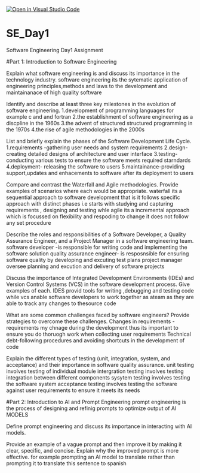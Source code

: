 [![Open in Visual Studio Code](https://classroom.github.com/assets/open-in-vscode-2e0aaae1b6195c2367325f4f02e2d04e9abb55f0b24a779b69b11b9e10269abc.svg)](https://classroom.github.com/online_ide?assignment_repo_id=18413799&assignment_repo_type=AssignmentRepo)
# SE_Day1
Software Engineering Day1 Assignment

#Part 1: Introduction to Software Engineering

Explain what software engineering is and discuss its importance in the technology industry.
software engineering its the sytematic application of engineering principles,methods and laws to the development and maintainanace of high quality software

Identify and describe at least three key milestones in the evolution of software engineering.
1.development of programming languages for example c and and fortran
2.the establishment of  software engineering as a discpline in the 1960s
3.the advent of structured  structured programming in the 1970s
4.the rise of agile methodologies in the 2000s


List and briefly explain the phases of the Software Development Life Cycle.
1.requirements -gathering user needs and system requirements
2.design- creating detailed designs of architecture and user interface
3.testing- conducting various tests to ensure the software meets required starndards
4.deployment- releasing the software to users
5.maintainance-providing support,updates and enhacements to software after its deployment to users


Compare and contrast the Waterfall and Agile methodologies. Provide examples of scenarios where each would be appropriate.
waterfall its a sequential approach to software development that is it follows specific approach with distinct phases i.e starts with studying and capturing requirements , designing and testing whle agile its a incremental approach which is focussed on flexibility and respoding to change it does not follow any set procedure

Describe the roles and responsibilities of a Software Developer, a Quality Assurance Engineer, and a Project Manager in a software engineering team.
software developer -is responsible for writing code  and implementing the software solution
quality assurance engineer- is resposnsible for ensuring software quality by developing and excuting test plans
project manager oversee planning and excution and delivery of software projects



Discuss the importance of Integrated Development Environments (IDEs) and Version Control Systems (VCS) in the software development process. Give examples of each.
IDES provid tools for writing ,debugging and testing code while vcs anable software developers to work together as ateam as they are able to track any changes to thesource code

What are some common challenges faced by software engineers? Provide strategies to overcome these challenges.
Changes in requirements - requirements my chnage during the development thus its important to ensure you do thoruogh work when collecting user requirements
Technical debt-following procedures and avoiding shortcuts in the development of code


Explain the different types of testing (unit, integration, system, and acceptance) and their importance in software quality assurance.
unit testing involves testing of individual module
intergration testing involves testing integration between different components
sysytem testing involves testing the software system 
acceptance testing involves testing the software against user requirements to ensure it meets its needs


#Part 2: Introduction to AI and Prompt Engineering
prompt engineering is the process of designing and refinig prompts to optimize output of AI MODELS


Define prompt engineering and discuss its importance in interacting with AI models.


Provide an example of a vague prompt and then improve it by making it clear, specific, and concise. Explain why the improved prompt is more effective.
for example prompting an AI model to translate rather than prompting it to translate this sentence to spanish
